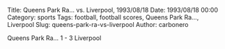 Title: Queens Park Ra… vs. Liverpool, 1993/08/18
Date: 1993/08/18 00:00
Category: sports
Tags: football, football scores, Queens Park Ra…, Liverpool
Slug: queens-park-ra-vs-liverpool
Author: carbonero


Queens Park Ra… 1 - 3 Liverpool
